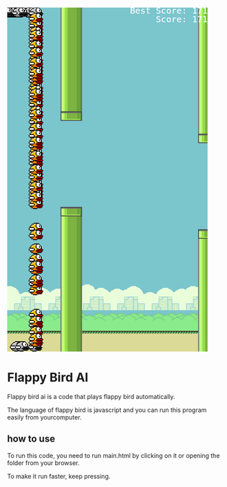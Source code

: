![flappyBirdAI](./media/flappyBirdAI.png)

# Flappy Bird AI

Flappy bird ai is a code that plays flappy bird automatically.

The language of flappy bird is javascript and you can run this program easily from yourcomputer.

## how to use

To run this code, you need to run main.html by clicking on it or opening the folder from your browser.

To make it run faster, keep pressing.